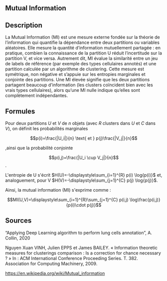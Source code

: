 ## Mutual Information 

## Description ##

La Mutual Information (MI) est une mesure externe fondée sur la théorie de l’information qui quantifie la dépendance entre deux partitions ou variables aléatoires.
Elle mesure la quantité d’information mutuellement partagée : en pratique, combien la connaissance de la partition U réduit l’incertitude sur la partition V, et vice versa.
Autrement dit, MI évalue la similarité entre un jeu de labels de référence (par exemple des types cellulaires annotés) et une partition calculée par un algorithme de clustering. Cette mesure est symétrique, non négative et s’appuie sur les entropies marginales et conjointe des partitions.
Une MI élevée signifie que les deux partitions partagent beaucoup d’information (les clusters coïncident bien avec les vrais types cellulaires), alors qu’une MI nulle indique qu’elles sont complètement indépendantes.

## Formules ##

Pour deux partitions $U$ et $V$ de $n$ objets (avec $R$ clusters dans $U$ et $C$ dans $V$), on définit les probabilités marginales 

$$p(i)=\frac{|U_i|}{n} \text{ et } p(j)\frac{|V_j|}{n}$$

,ainsi que la probabilité conjointe 

$$p(i,j)=\frac{|U_i \cup V_j|}{n}$$.

L'entropie de U s'écrit $H(U)=-\displaystyle\sum_{i=1}^{R} p(i) \log{p(i)}$ et, analoguement, pour V $H(V)=-\displaystyle\sum_{j=1}^{C} p(j) \log{p(j)}$. 

Ainsi, la mutual information (MI) s'exprime comme : 

$$MI(U,V)=\displaystyle\sum_{i=1}^{R}\sum_{j=1}^{C} p(i,j) \log\frac{p(i,j)}{p(i)\cdot p(j)}$$

## Sources ##

“Applying Deep Learning algorithm to perform lung cells annotation”, A. Collin, 2020

Nguyen Xuan VINH, Julien EPPS et James BAILEY. « Information theoretic measures for clusterings comparison : Is a correction for chance necessary ? » In : ACM International Conference Proceeding Series. T. 382. Association for Computing Machinery, 2009.

https://en.wikipedia.org/wiki/Mutual_information 

